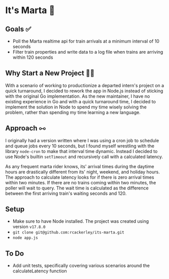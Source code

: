 # It's Marta 🚊

## Goals ✅

- Poll the Marta realtime api for train arrivals at a minimum interval of 10 seconds
- Filter train properties and write data to a log file when trains are arriving within 120 seconds

## Why Start a New Project 🙋‍♂️

With a scenario of working to productionize a departed intern's project on a quick turnaround, I decided to rework the app in Node.js instead of sticking with the original Go implementation. As the new maintainer, I have no existing experience in Go and with a quick turnaround time, I decided to implement the solution in Node to spend my time wisely solving the problem, rather than spending my time learning a new language.

## Approach ⧟

I originally had a version written where I was using a cron job to schedule and queue jobs every 10 seconds, but I found myself wrestling with the library `node-cron` to make that interval time dynamic. Instead I decided to use Node's builtin `setTimeout` and recursively call with a calculated latency.

As any frequent marta rider knows, its' arrival times during the daytime hours are drastically different from its' night, weekend, and holiday hours. The approach to calculate latency looks for if there is zero arrival times within two minutes. If there are no trains coming within two minutes, the poller will wait to query. The wait time is calculated as the difference between the first arriving train's waiting seconds and 120.

## Setup

- Make sure to have Node installed. The project was created using version `v17.8.0`
- `git clone git@github.com:rcackerley/its-marta.git`
- `node app.js`

## To Do

- Add unit tests, specifically covering various scenarios around the calculateLatency function

